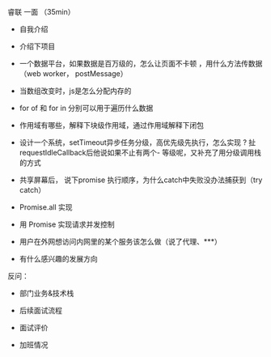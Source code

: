 睿联 一面 （35min）

- 自我介绍

- 介绍下项目

- 一个数据平台，如果数据是百万级的，怎么让页面不卡顿 ，用什么方法传数据 （web worker， postMessage）

- 当数组改变时，js是怎么分配内存的

- for of 和 for in 分别可以用于遍历什么数据

- 作用域有哪些，解释下块级作用域，通过作用域解释下闭包

- 设计一个系统，setTimeout异步任务分级，高优先级先执行，怎么实现 ? 扯 requestIdleCallback后他说如果不止有两个- 等级呢，又补充了用分级调用栈的方式

- 共享屏幕后， 说下promise 执行顺序，为什么catch中失败没办法捕获到（try catch）

- Promise.all 实现

- 用 Promise 实现请求并发控制

- 用户在外网想访问内网里的某个服务该怎么做（说了代理、***）

- 有什么感兴趣的发展方向

反问：

- 部门业务&技术栈

- 后续面试流程

- 面试评价

- 加班情况